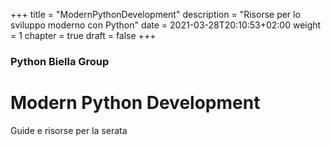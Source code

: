 +++
title = "ModernPythonDevelopment"
description = "Risorse per lo sviluppo moderno con Python"
date = 2021-03-28T20:10:53+02:00
weight = 1
chapter = true
draft = false
+++

### Python Biella Group

# Modern Python Development

Guide e risorse per la serata